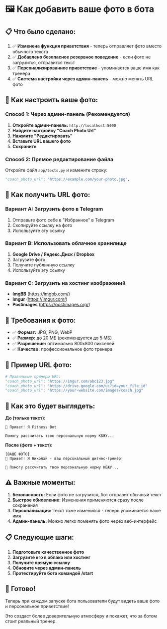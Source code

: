 # 🖼️ Как добавить ваше фото в бота

## 📋 **Что было сделано:**

1. ✅ **Изменена функция приветствия** - теперь отправляет фото вместо обычного текста
2. ✅ **Добавлено безопасное резервное поведение** - если фото не загрузится, отправится текст
3. ✅ **Персонализированное приветствие** - упоминается ваше имя как тренера
4. ✅ **Система настройки через админ-панель** - можно менять URL фото

## 🚀 **Как настроить ваше фото:**

### **Способ 1: Через админ-панель (Рекомендуется)**

1. **Откройте админ-панель:** `http://localhost:5000`
2. **Найдите настройку "Coach Photo Url"**
3. **Нажмите "Редактировать"**
4. **Вставьте URL вашего фото**
5. **Сохраните**

### **Способ 2: Прямое редактирование файла**

Откройте файл `app/texts.py` и измените строку:
```python
"coach_photo_url": "https://example.com/your-photo.jpg",
```

## 📸 **Как получить URL фото:**

### **Вариант A: Загрузить фото в Telegram**
1. Отправьте фото себе в "Избранное" в Telegram
2. Скопируйте ссылку на фото
3. Используйте эту ссылку

### **Вариант B: Использовать облачное хранилище**
1. **Google Drive / Яндекс.Диск / Dropbox**
2. Загрузите фото
3. Получите публичную ссылку
4. Используйте эту ссылку

### **Вариант C: Загрузить на хостинг изображений**
- **ImgBB** (https://imgbb.com/)
- **Imgur** (https://imgur.com/)
- **Postimages** (https://postimages.org/)

## 🎯 **Требования к фото:**

- ✅ **Формат:** JPG, PNG, WebP
- ✅ **Размер:** до 20 МБ (рекомендуется до 5 МБ)
- ✅ **Разрешение:** оптимально 800x800 пикселей
- ✅ **Качество:** профессиональное фото тренера

## 🔧 **Пример URL фото:**

```python
# Правильные примеры URL:
"coach_photo_url": "https://imgur.com/abc123.jpg"
"coach_photo_url": "https://drive.google.com/uc?id=your_file_id"
"coach_photo_url": "https://your-website.com/images/coach.jpg"
```

## 📱 **Как это будет выглядеть:**

**До (только текст):**
```
🎯 Привет! Я Fitness Bot

Помогу рассчитать твою персональную норму КБЖУ...
```

**После (фото + текст):**
```
[ВАШЕ ФОТО]
👋 Привет! Я Николай - ваш персональный фитнес-тренер!

🎯 Помогу рассчитать твою персональную норму КБЖУ...
```

## ⚠️ **Важные моменты:**

1. **Безопасность:** Если фото не загрузится, бот отправит обычный текст
2. **Быстрое обновление:** Изменения применяются сразу после сохранения
3. **Персонализация:** Текст тоже изменился - теперь упоминается ваше имя
4. **Админ-панель:** Можно легко поменять фото через веб-интерфейс

## 📋 **Следующие шаги:**

1. **Подготовьте качественное фото**
2. **Загрузите его в облако или хостинг**
3. **Получите прямую ссылку**
4. **Обновите через админ-панель**
5. **Протестируйте бота командой /start**

## 🎉 **Готово!**

Теперь при каждом запуске бота пользователи будут видеть ваше фото и персональное приветствие!

Это создаст более доверительную атмосферу и покажет, что за ботом стоит реальный тренер.